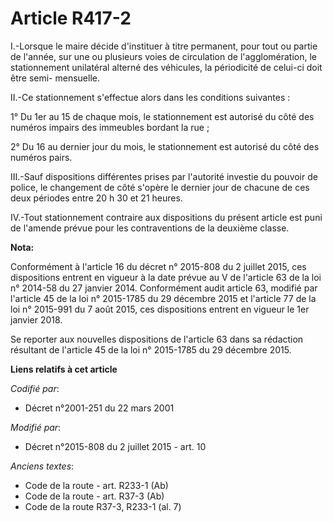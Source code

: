 # Article R417-2

I.-Lorsque le maire décide d'instituer à titre permanent, pour tout ou partie de l'année, sur une ou plusieurs voies de
circulation de l'agglomération, le stationnement unilatéral alterné des véhicules, la périodicité de celui-ci doit être semi-
mensuelle. 

II.-Ce stationnement s'effectue alors dans les conditions suivantes : 

1° Du 1er au 15 de chaque mois, le stationnement est autorisé du côté des numéros impairs des immeubles bordant la rue ; 

2° Du 16 au dernier jour du mois, le stationnement est autorisé du côté des numéros pairs. 

III.-Sauf dispositions différentes prises par l'autorité investie du pouvoir de police, le changement de côté s'opère le
dernier jour de chacune de ces deux périodes entre 20 h 30 et 21 heures. 

IV.-Tout stationnement contraire aux dispositions du présent article est puni de l'amende prévue pour les contraventions de
la deuxième classe.

**Nota:**

Conformément à l'article 16 du décret n° 2015-808 du 2 juillet 2015, ces dispositions entrent en vigueur à la date prévue au
V de l'article 63 de la loi n° 2014-58 du 27 janvier 2014. Conformément audit article 63, modifié par l'article 45 de la loi
n° 2015-1785 du 29 décembre 2015 et l'article 77 de la loi n° 2015-991 du 7 août 2015, ces dispositions entrent en vigueur le
1er janvier 2018. 

Se reporter aux nouvelles dispositions de l'article 63 dans sa rédaction résultant de l'article 45 de la loi n° 2015-1785 du
29 décembre 2015.

**Liens relatifs à cet article**

_Codifié par_:

  - Décret n°2001-251 du 22 mars 2001

_Modifié par_:

  - Décret n°2015-808 du 2 juillet 2015 - art. 10

_Anciens textes_:

  - Code de la route - art. R233-1 (Ab)
  - Code de la route - art. R37-3 (Ab)
  - Code de la route R37-3, R233-1 (al. 7)
